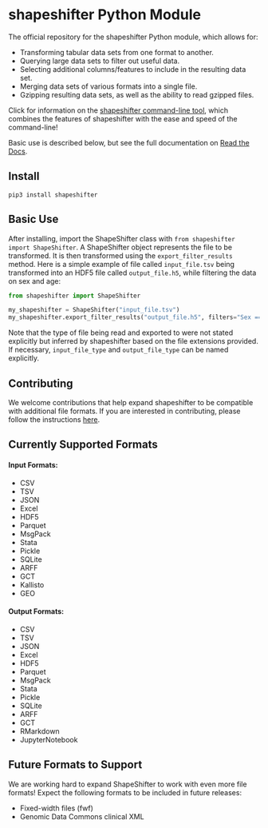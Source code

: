 # shapeshifter Python Module
The official repository for the shapeshifter Python module, which allows for:
* Transforming tabular data sets from one format to another.
* Querying large data sets to filter out useful data.
* Selecting additional columns/features to include in the resulting data set.
* Merging data sets of various formats into a single file.
* Gzipping resulting data sets, as well as the ability to read gzipped files.

Click for information on the [shapeshifter command-line tool](https://github.com/srp33/ShapeShifter-CLI), which combines
the features of shapeshifter with the ease and speed of the command-line!

Basic use is described below, but see the full documentation on [Read the Docs](https://shapeshifter.readthedocs.io/en/latest/).  
## Install
`pip3 install shapeshifter`

## Basic Use
After installing, import the ShapeShifter class with `from shapeshifter import ShapeShifter`. A ShapeShifter object 
represents the file to be transformed. It is then transformed using the `export_filter_results` method. Here is a simple
example of file called `input_file.tsv` being transformed into an HDF5 file called `output_file.h5`, while filtering 
the data on sex and age:
```python
from shapeshifter import ShapeShifter

my_shapeshifter = ShapeShifter("input_file.tsv")
my_shapeshifter.export_filter_results("output_file.h5", filters="Sex == 'M' and Age > 40")
```
Note that the type of file being read and exported to were not stated explicitly but inferred by shapeshifter based on
the file extensions provided. If necessary, `input_file_type` and `output_file_type` can be named explicitly.


## Contributing
We welcome contributions that help expand shapeshifter to be compatible with additional file formats. If you are 
interested in contributing, please follow the instructions [here](https://github.com/srp33/ShapeShifter/wiki).
## Currently Supported Formats
#### Input Formats:
* CSV
* TSV
* JSON
* Excel
* HDF5
* Parquet
* MsgPack
* Stata
* Pickle
* SQLite
* ARFF
* GCT
* Kallisto
* GEO

#### Output Formats:
* CSV 
* TSV
* JSON
* Excel
* HDF5
* Parquet
* MsgPack
* Stata 
* Pickle
* SQLite 
* ARFF 
* GCT 
* RMarkdown 
* JupyterNotebook

## Future Formats to Support
We are working hard to expand ShapeShifter to work with even more file formats! Expect the following formats to be 
included in future releases:
* Fixed-width files (fwf)
* Genomic Data Commons clinical XML
